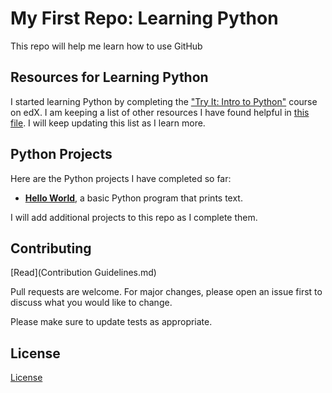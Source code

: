 # My First Repo: Learning Python
This repo will help me learn how to use GitHub

## Resources for Learning Python
I started learning Python by completing the ["Try It: Intro to Python"](https://www.edx.org/course/intro-python) course on edX. I am keeping a list of other resources I have found helpful in [this file](python_coding_resources.md). I will keep updating this list as I learn more.

## Python Projects
Here are the Python projects I have completed so far:
* **[Hello World](my-first-repo/hello_world)**, a basic Python program that prints text.

I will add additional projects to this repo as I complete them.


## Contributing
[Read](Contribution Guidelines.md)

Pull requests are welcome. For major changes, please open an issue first
to discuss what you would like to change.

Please make sure to update tests as appropriate.

## License
[License](LICENSE.md)

